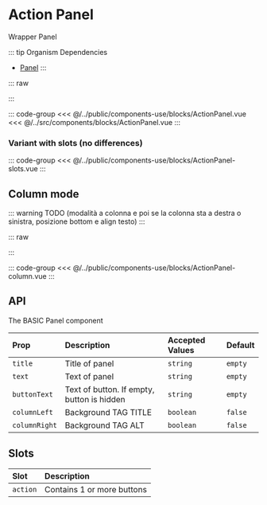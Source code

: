 # Action Panel
<Badge type="tip">Wrapper</Badge> <Badge type="info">Panel</Badge>

::: tip Organism Dependencies
- [Panel](/blocks/Panel)
:::


::: raw
<div class="dev-section">
    <!--@include: @/../public/components-use/blocks/ActionPanel.vue -->
</div>
:::

::: code-group
<<< @/../public/components-use/blocks/ActionPanel.vue
<<< @/../src/components/blocks/ActionPanel.vue
:::

### Variant with slots (no differences)

::: code-group
<<< @/../public/components-use/blocks/ActionPanel-slots.vue
:::

## Column mode

::: warning TODO
(modalità a colonna e poi se la colonna sta a destra o sinistra, posizione bottom e align testo)
:::

::: raw
<div class="dev-section">
    <!--@include: @/../public/components-use/blocks/ActionPanel-column.vue -->
</div>
:::

::: code-group
<<< @/../public/components-use/blocks/ActionPanel-column.vue
:::



## API

The BASIC Panel component

| Prop          | Description                                | Accepted Values | Default |
|:--------------|:-------------------------------------------|:----------------|:--------|
| `title`       | Title of panel                             | `string`        | `empty` |
| `text`        | Text of panel                              | `string`        | `empty` |
| `buttonText`  | Text of button. If empty, button is hidden | `string`        | `empty` |
| `columnLeft`  | Background TAG TITLE                       | `boolean`       | `false` |
| `columnRight` | Background TAG ALT                         | `boolean`       | `false` |

## Slots

| Slot     | Description                |
|:---------|:---------------------------|
| `action` | Contains 1 or more buttons |

<style lang="scss">
@import "../theme.scss";


.action-panel{
    button {
        background: red;
        padding: 0.5em 1em;
    }
}
</style>

<script setup>
import { ActionPanel } from "../../src/";
</script>
